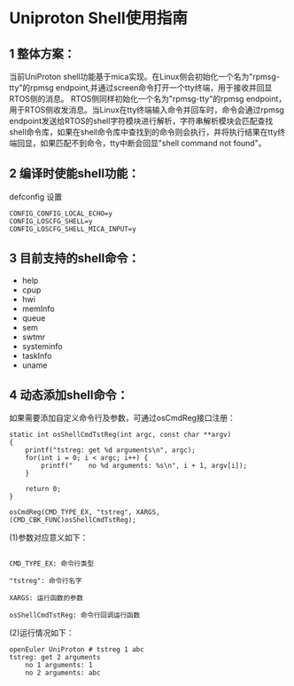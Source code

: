 # Uniproton Shell使用指南

## 1 整体方案：
当前UniProton shell功能基于mica实现。在Linux侧会初始化一个名为"rpmsg-tty"的rpmsg endpoint,并通过screen命令打开一个tty终端，用于接收并回显RTOS侧的消息。
RTOS侧同样初始化一个名为"rpmsg-tty"的rpmsg endpoint，用于RTOS侧收发消息。当Linux在tty终端输入命令并回车时，命令会通过rpmsg endpoint发送给RTOS的shell字符模块进行解析，字符串解析模块会匹配查找shell命令库，如果在shell命令库中查找到的命令则会执行，并将执行结果在tty终端回显，如果匹配不到命令，tty中断会回显"shell command not found"。

## 2 编译时使能shell功能：
defconfig 设置
```
CONFIG_CONFIG_LOCAL_ECHO=y
CONFIG_LOSCFG_SHELL=y
CONFIG_LOSCFG_SHELL_MICA_INPUT=y
```

## 3 目前支持的shell命令：
* help
* cpup
* hwi
* memInfo
* queue
* sem
* swtmr
* systeminfo
* taskInfo
* uname

## 4 动态添加shell命令：
如果需要添加自定义命令行及参数，可通过osCmdReg接口注册：
```
static int osShellCmdTstReg(int argc, const char **argv)
{
    printf("tstreg: get %d arguments\n", argc);
    for(int i = 0; i < argc; i++) {
        printf("    no %d arguments: %s\n", i + 1, argv[i]);
    }

    return 0;
}

osCmdReg(CMD_TYPE_EX, "tstreg", XARGS, (CMD_CBK_FUNC)osShellCmdTstReg);
```
(1)参数对应意义如下：
```

CMD_TYPE_EX: 命令行类型

"tstreg": 命令行名字

XARGS: 运行函数的参数

osShellCmdTstReg: 命令行回调运行函数
```

(2)运行情况如下：
```
openEuler UniProton # tstreg 1 abc
tstreg: get 2 arguments
    no 1 arguments: 1
    no 2 arguments: abc
```